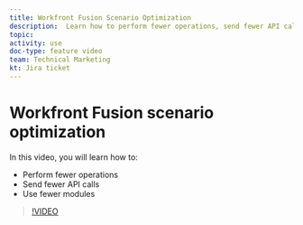 ```yaml
---
title: Workfront Fusion Scenario Optimization
description:  Learn how to perform fewer operations, send fewer API calls, and use fewer modules, all in [!DNL Adobe Workfront Fusion].
topic: 
activity: use
doc-type: feature video
team: Technical Marketing
kt: Jira ticket 
---
```

# Workfront Fusion scenario optimization

In this video, you will learn how to:

* Perform fewer operations
* Send fewer API calls
* Use fewer modules

>[!VIDEO](https://video.tv.adobe.com/v/335313/?quality=12)
